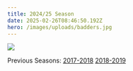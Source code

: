 ```yaml
---
title: 2024/25 Season
date: 2025-02-26T08:46:50.192Z
hero: /images/uploads/badders.jpg
---
```

![](/images/uploads/tables250225.jpg)

Previous Seasons: [2017-2018](/tables/season-2017-2018) [2018-2019](/tables/season-2018-2019)